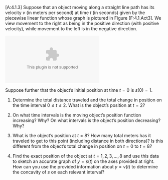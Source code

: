 \[A:4.1.3\] Suppose that an object moving along a straight line path has
its velocity $v$ (in meters per second) at time $t$ (in seconds) given
by the piecewise linear function whose graph is pictured in
Figure \[F:4.1.Act3\]. We view movement to the right as being in the
positive direction (with positive velocity), while movement to the left
is in the negative direction.

![The velocity function of a moving object.<span
data-label="F:4.1.Act3"></span>](figures/4_1_Act3.eps)

Suppose further that the object’s initial position at time $t = 0$ is
$s(0) = 1$.

1.  Determine the total distance traveled and the total change in
    position on the time interval $0 \le t \le 2$. What is the object’s
    position at $t = 2$?

2.  On what time intervals is the moving object’s position function
    increasing? Why? On what intervals is the object’s position
    decreasing? Why?

3.  What is the object’s position at $t = 8$? How many total meters has
    it traveled to get to this point (including distance in both
    directions)? Is this different from the object’s total change in
    position on $t = 0$ to $t = 8$?

4.  Find the exact position of the object at $t = 1, 2, 3, \ldots, 8$
    and use this data to sketch an accurate graph of $y = s(t)$ on the
    axes provided at right. How can you use the provided information
    about $y = v(t)$ to determine the concavity of $s$ on each relevant
    interval?


